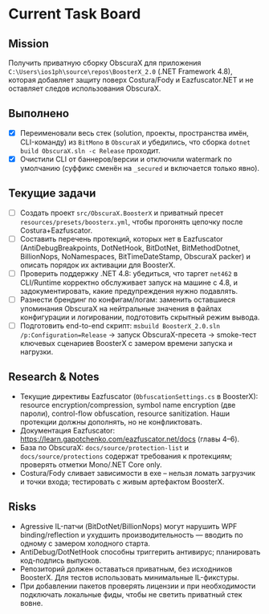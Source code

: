 # Current Task Board

## Mission
Получить приватную сборку ObscuraX для приложения `C:\Users\ios1ph\source\repos\BoosterX_2.0` (.NET Framework 4.8), которая добавляет защиту поверх Costura/Fody и Eazfuscator.NET и не оставляет следов использования ObscuraX.

## Выполнено
- [x] Переименовали весь стек (solution, проекты, пространства имён, CLI-команду) из `BitMono` в `ObscuraX` и убедились, что сборка `dotnet build ObscuraX.sln -c Release` проходит.
- [x] Очистили CLI от баннеров/версии и отключили watermark по умолчанию (суффикс сменён на `_secured` и включается только явно).

## Текущие задачи
- [ ] Создать проект `src/ObscuraX.BoosterX` и приватный пресет `resources/presets/boosterx.yml`, чтобы прогонять цепочку после Costura+Eazfuscator.
- [ ] Составить перечень протекций, которых нет в Eazfuscator (AntiDebugBreakpoints, DotNetHook, BitDotNet, BitMethodDotnet, BillionNops, NoNamespaces, BitTimeDateStamp, ObscuraX packer) и описать порядок их активации для BoosterX.
- [ ] Проверить поддержку .NET 4.8: убедиться, что таргет `net462` в CLI/Runtime корректно обслуживает запуск на машине с 4.8, и задокументировать, какие предупреждения нужно подавлять.
- [ ] Разнести брендинг по конфигам/логам: заменить оставшиеся упоминания ObscuraX на нейтральные значения в файлах конфигурации и логировании, подготовить скрытный режим вывода.
- [ ] Подготовить end-to-end скрипт: `msbuild BoosterX_2.0.sln /p:Configuration=Release` → запуск ObscuraX-пресета → smoke-тест ключевых сценариев BoosterX с замером времени запуска и нагрузки.

## Research & Notes
- Текущие директивы Eazfuscator (`ObfuscationSettings.cs` в BoosterX): resource encryption/compression, symbol name encryption (две пароли), control-flow obfuscation, resource sanitization. Наши протекции должны дополнять, но не конфликтовать.
- Документация Eazfuscator: https://learn.gapotchenko.com/eazfuscator.net/docs (главы 4–6).
- База по ObscuraX: `docs/source/protection-list` и `docs/source/protections` содержат требования к протекциям; проверять отметки Mono/.NET Core only.
- Costura/Fody сливает зависимости в exe – нельзя ломать загрузчик и точки входа; тестировать с живым артефактом BoosterX.

## Risks
- Аgressive IL-патчи (BitDotNet/BillionNops) могут нарушить WPF binding/reflection и ухудшить производительность — вводить по одному с замером холодного старта.
- AntiDebug/DotNetHook способны триггерить антивирус; планировать код-подпись выпусков.
- Репозиторий должен оставаться приватным, без исходников BoosterX. Для тестов использовать минимальные IL-фикстуры.
- При добавлении пакетов проверять лицензии и при необходимости подключать локальные фиды, чтобы не светить приватный стек вовне.
